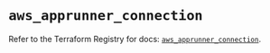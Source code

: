 # `aws_apprunner_connection`

Refer to the Terraform Registry for docs: [`aws_apprunner_connection`](https://registry.terraform.io/providers/hashicorp/aws/5.95.0/docs/resources/apprunner_connection).
